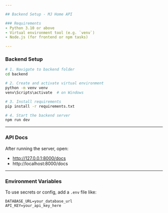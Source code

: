 ```yaml
---

## Backend Setup - MJ Home API

### Requirements
- Python 3.10 or above
- Virtual environment tool (e.g. `venv`)
- Node.js (for frontend or npm tasks)

---
```


### Backend Setup

```bash
# 1. Navigate to backend folder
cd backend

# 2. Create and activate virtual environment
python -m venv venv
venv\Scripts\activate  # on Windows

# 3. Install requirements
pip install -r requirements.txt

# 4. Start the backend server
npm run dev
```

---

### API Docs

After running the server, open:

- http://127.0.0.1:8000/docs
- http://localhost:8000/docs

---

### Environment Variables

To use secrets or config, add a `.env` file like:

```
DATABASE_URL=your_database_url
API_KEY=your_api_key_here
```